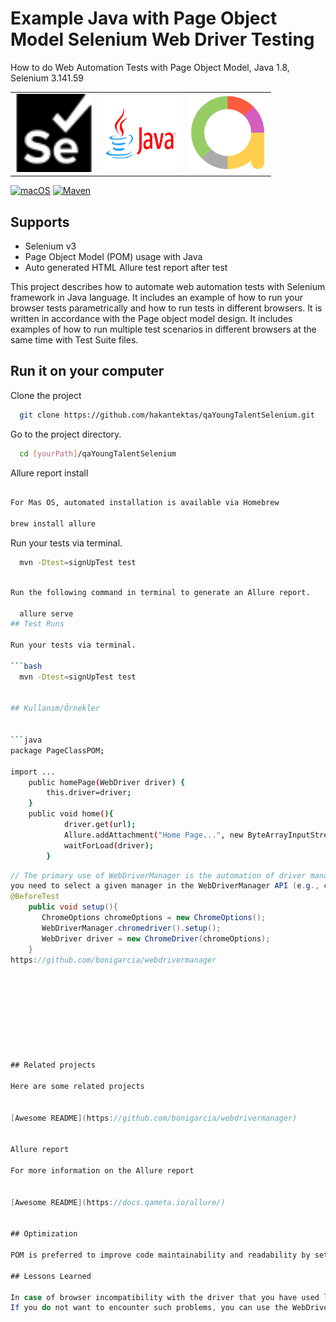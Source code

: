 
# Example Java with Page Object Model Selenium Web Driver Testing

How to do Web Automation Tests with Page Object Model, Java 1.8, Selenium 3.141.59

<table class="image-table">
<tbody>
<tr>
<td>
<img src="https://github.com/hakantektas/commencisTestProject/blob/main/selenium.svg" width="125" height="125">
</td>
<td>
<img src="https://github.com/hakantektas/commencisTestProject/blob/main/download.png" width="125" height="125">
</td>
<td>
<img src="https://github.com/hakantektas/commencisTestProject/blob/main/download%20(1).png" width="125" height="125">
</td>
</tr>
</tbody>
</table>



[![macOS](https://svgshare.com/i/ZjP.svg)](https://svgshare.com/i/ZjP.svg)
[![Maven](https://badgen.net/badge/icon/maven?icon=maven&label)](https://https://maven.apache.org/)
## **Supports**

* Selenium v3
* Page Object Model (POM) usage with Java
* Auto generated HTML Allure test report after test

This project describes how to automate web automation tests with Selenium framework in Java language. It includes an example of how to run your browser tests parametrically and how to run tests in different browsers. It is written in accordance with the Page object model design. It includes examples of how to run multiple test scenarios in different browsers at the same time with Test Suite files.
## Run it on your computer

Clone the project

```bash
  git clone https://github.com/hakantektas/qaYoungTalentSelenium.git
```

Go to the project directory.

```bash
  cd [yourPath]/qaYoungTalentSelenium
```

Allure report install

```bash

For Mas OS, automated installation is available via Homebrew

brew install allure
```

Run your tests via terminal.

```bash
  mvn -Dtest=signUpTest test

```

```bash

Run the following command in terminal to generate an Allure report.

  allure serve 
## Test Runs

Run your tests via terminal. 

```bash
  mvn -Dtest=signUpTest test

  
## Kullanım/Örnekler


```java
package PageClassPOM;

import ...
    public homePage(WebDriver driver) {
        this.driver=driver;
    }
    public void home(){
            driver.get(url);
            Allure.addAttachment("Home Page...", new ByteArrayInputStream(((TakesScreenshot) driver).getScreenshotAs(OutputType.BYTES)));
            waitForLoad(driver);
        }
```

```java
// The primary use of WebDriverManager is the automation of driver management. For using this feature, 
you need to select a given manager in the WebDriverManager API (e.g., chromedriver() for Chrome) and invoke the method setup().
@BeforeTest
    public void setup(){
       ChromeOptions chromeOptions = new ChromeOptions();
       WebDriverManager.chromedriver().setup();
       WebDriver driver = new ChromeDriver(chromeOptions);
    }
https://github.com/bonigarcia/webdrivermanager









## Related projects

Here are some related projects


[Awesome README](https://github.com/bonigarcia/webdrivermanager)


Allure report 

For more information on the Allure report 


[Awesome README](https://docs.qameta.io/allure/)
  

## Optimization

POM is preferred to improve code maintainability and readability by setting common methods and elements to a variable.
  
## Lessons Learned

In case of browser incompatibility with the driver that you have used locally, use an updated browser and update your driver.
If you do not want to encounter such problems, you can use the WebDriverManager made by bonigarcia. -> https://github.com/bonigarcia/webdrivermanager




  
